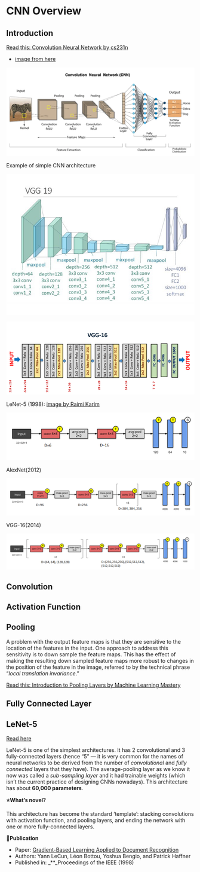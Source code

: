 # CNN Overview

## Introduction

[Read this: Convolution Neural Network by cs231n](https://cs231n.github.io/convolutional-networks/)

* [image from here](https://developersbreach.com/convolution-neural-network-deep-learning/)

![](../../../images/image%20%28225%29.png)

Example of simple CNN architecture

![VGG-19](../../../images/image%20%28232%29.png)

![](../../../images/image%20%28224%29.png)

LeNet-5 \(1998\): [image ](https://towardsdatascience.com/illustrated-10-cnn-architectures-95d78ace614d)[by Raimi Karim](https://towardsdatascience.com/illustrated-10-cnn-architectures-95d78ace614d)

![](../../../images/image%20%28230%29.png)

AlexNet\(2012\)

![](../../../images/image%20%28226%29.png)

VGG-16\(2014\)

![](../../../images/image%20%28233%29.png)

## Convolution

## Activation Function

## Pooling

A problem with the output feature maps is that they are sensitive to the location of the features in the input. One approach to address this sensitivity is to down sample the feature maps. This has the effect of making the resulting down sampled feature maps more robust to changes in the position of the feature in the image, referred to by the technical phrase “_local translation invariance_.”

[Read this: Introduction to Pooling Layers by Machine Learning Mastery](https://machinelearningmastery.com/pooling-layers-for-convolutional-neural-networks/)

## Fully Connected Layer

## LeNet-5

[Read here](https://towardsdatascience.com/illustrated-10-cnn-architectures-95d78ace614d)

LeNet-5 is one of the simplest architectures. It has 2 convolutional and 3 fully-connected layers \(hence “5” — it is very common for the names of neural networks to be derived from the number of _convolutional_ and _fully connected_ layers that they have\). The average-pooling layer as we know it now was called a _sub-sampling layer_ and it had trainable weights \(which isn’t the current practice of designing CNNs nowadays\). This architecture has about **60,000 parameters**.

**⭐️What’s novel?**

This architecture has become the standard ‘template’: stacking convolutions with activation function, and pooling layers, and ending the network with one or more fully-connected layers.

**📝Publication**

* Paper: [Gradient-Based Learning Applied to Document Recognition](http://yann.lecun.com/exdb/publis/index.html#lecun-98)
* Authors: Yann LeCun, Léon Bottou, Yoshua Bengio, and Patrick Haffner
* Published in: _\*\*_Proceedings of the IEEE \(1998\)

